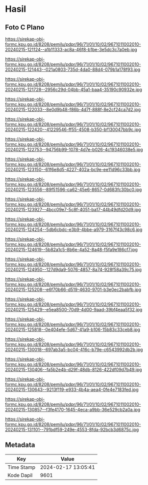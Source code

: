# Hasil

## Foto C Plano

https://sirekap-obj-formc.kpu.go.id/8208/pemilu/pdpr/96/71/01/10/02/9671011002010-20240215-121124--a1b11333-ac8a-46f8-b1be-3e5dc3c7a0eb.jpg

https://sirekap-obj-formc.kpu.go.id/8208/pemilu/pdpr/96/71/01/10/02/9671011002010-20240215-121443--021a0803-735d-4da0-88d4-079b1a178f93.jpg

https://sirekap-obj-formc.kpu.go.id/8208/pemilu/pdpr/96/71/01/10/02/9671011002010-20240215-121728--2956c29d-04bb-45a1-baa4-35190c90932e.jpg

https://sirekap-obj-formc.kpu.go.id/8208/pemilu/pdpr/96/71/01/10/02/9671011002010-20240215-122033--8e0d9b48-f86b-4d7f-888f-8e2cf24ca7d2.jpg

https://sirekap-obj-formc.kpu.go.id/8208/pemilu/pdpr/96/71/01/10/02/9671011002010-20240215-122420--41229546-ff55-4508-b350-bf130047bb9c.jpg

https://sirekap-obj-formc.kpu.go.id/8208/pemilu/pdpr/96/71/01/10/02/9671011002010-20240215-122753--94756b99-1078-4d7e-b026-4c19346038e5.jpg

https://sirekap-obj-formc.kpu.go.id/8208/pemilu/pdpr/96/71/01/10/02/9671011002010-20240215-123150--61f6e8d5-4227-402a-bc9e-ee11d96c33bb.jpg

https://sirekap-obj-formc.kpu.go.id/8208/pemilu/pdpr/96/71/01/10/02/9671011002010-20240215-123556--89f51596-ca62-45e6-8657-0d683fc30bc0.jpg

https://sirekap-obj-formc.kpu.go.id/8208/pemilu/pdpr/96/71/01/10/02/9671011002010-20240215-123927--4bcc09e7-5c8f-4051-ba17-44b49dfd20d9.jpg

https://sirekap-obj-formc.kpu.go.id/8208/pemilu/pdpr/96/71/01/10/02/9671011002010-20240215-124254--5db6cbdc-e3b9-4bbe-a979-3167f43c98c6.jpg

https://sirekap-obj-formc.kpu.go.id/8208/pemilu/pdpr/96/71/01/10/02/9671011002010-20240215-124619--5b82a1c5-8b6e-4a52-8a48-f5fa9e186cf7.jpg

https://sirekap-obj-formc.kpu.go.id/8208/pemilu/pdpr/96/71/01/10/02/9671011002010-20240215-124950--127d9da9-5076-4857-8a74-928f58a39c75.jpg

https://sirekap-obj-formc.kpu.go.id/8208/pemilu/pdpr/96/71/01/10/02/9671011002010-20240215-125208--e6f70b66-d519-4630-9701-b3e0ec2babfb.jpg

https://sirekap-obj-formc.kpu.go.id/8208/pemilu/pdpr/96/71/01/10/02/9671011002010-20240215-125429--e5ea8500-70d9-4d00-9aad-39bf4eaa5f32.jpg

https://sirekap-obj-formc.kpu.go.id/8208/pemilu/pdpr/96/71/01/10/02/9671011002010-20240215-125818--0e404efe-5d67-41a9-b106-15b83c33ceb8.jpg

https://sirekap-obj-formc.kpu.go.id/8208/pemilu/pdpr/96/71/01/10/02/9671011002010-20240215-130018--697ab3a5-bc04-416c-b79e-c6543992db2b.jpg

https://sirekap-obj-formc.kpu.go.id/8208/pemilu/pdpr/96/71/01/10/02/9671011002010-20240215-130406--fa5b2e4b-d29f-48db-8126-422df09d7b49.jpg

https://sirekap-obj-formc.kpu.go.id/8208/pemilu/pdpr/96/71/01/10/02/9671011002010-20240215-130643--9213f119-e933-4b4a-aea4-0fe4e7183fed.jpg

https://sirekap-obj-formc.kpu.go.id/8208/pemilu/pdpr/96/71/01/10/02/9671011002010-20240215-130857--f3fe4170-1645-4eca-a9bb-36e529cb2a0a.jpg

https://sirekap-obj-formc.kpu.go.id/8208/pemilu/pdpr/96/71/01/10/02/9671011002010-20240215-131101--791bdf59-249e-4553-8fda-92bcb3d6875c.jpg


## Metadata

| Key        | Value               |
| ---------- | ------------------- |
| Time Stamp | 2024-02-17 13:05:41 |
| Kode Dapil | 9601                |



